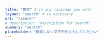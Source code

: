 ```yaml
---
title: "検索" # in any language you want
layout: "search" # is necessary
url: "/search"
# description: "Description for Search"
summary: "search"
placeholder: "検索したい文字列を入力してください"
---
```

